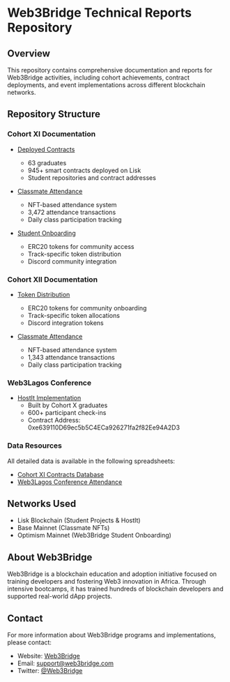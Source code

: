 # Web3Bridge Technical Reports Repository

## Overview

This repository contains comprehensive documentation and reports for Web3Bridge activities, including cohort achievements, contract deployments, and event implementations across different blockchain networks.

## Repository Structure

### Cohort XI Documentation

- [Deployed Contracts](./Cohort_XI/deployed_contracts.md)

  - 63 graduates
  - 945+ smart contracts deployed on Lisk
  - Student repositories and contract addresses

- [Classmate Attendance](./Cohort_XI/classmate_attendance.md)

  - NFT-based attendance system
  - 3,472 attendance transactions
  - Daily class participation tracking

- [Student Onboarding](./Cohort_XI/student_onboarding.md)
  - ERC20 tokens for community access
  - Track-specific token distribution
  - Discord community integration

### Cohort XII Documentation

- [Token Distribution](./Cohort_XII/token_distribution.md)

  - ERC20 tokens for community onboarding
  - Track-specific token allocations
  - Discord integration tokens

- [Classmate Attendance](./Cohort_XII/classmate_attendance.md)
  - NFT-based attendance system
  - 1,343 attendance transactions
  - Daily class participation tracking

### Web3Lagos Conference

- [HostIt Implementation](./Web3Lagos_Conference/README.md)
  - Built by Cohort X graduates
  - 600+ participant check-ins
  - Contract Address: 0xe639110D69ec5b5C4ECa926271fa2f82Ee94A2D3

### Data Resources

All detailed data is available in the following spreadsheets:

- [Cohort XI Contracts Database](https://docs.google.com/spreadsheets/d/1lHttLGh8XCfYJAqNKOO0j-GnpWCDVXuSkyyODGHQCP4/edit?usp=sharing)
- [Web3Lagos Conference Attendance](https://docs.google.com/spreadsheets/d/1Zc9B2k2GmnwKLz3yxbk10RoN6y800yDCWHsnH7UnasA/edit?gid=1826386942#gid=1826386942)

## Networks Used

- Lisk Blockchain (Student Projects & HostIt)
- Base Mainnet (Classmate NFTs)
- Optimism Mainnet (Web3Bridge Student Onboarding)

## About Web3Bridge

Web3Bridge is a blockchain education and adoption initiative focused on training developers and fostering Web3 innovation in Africa. Through intensive bootcamps, it has trained hundreds of blockchain developers and supported real-world dApp projects.

## Contact

For more information about Web3Bridge programs and implementations, please contact:

- Website: [Web3Bridge](https://web3bridge.com)
- Email: [support@web3bridge.com](mailto:support@web3bridge.com)
- Twitter: [@Web3Bridge](https://twitter.com/Web3Bridge)
